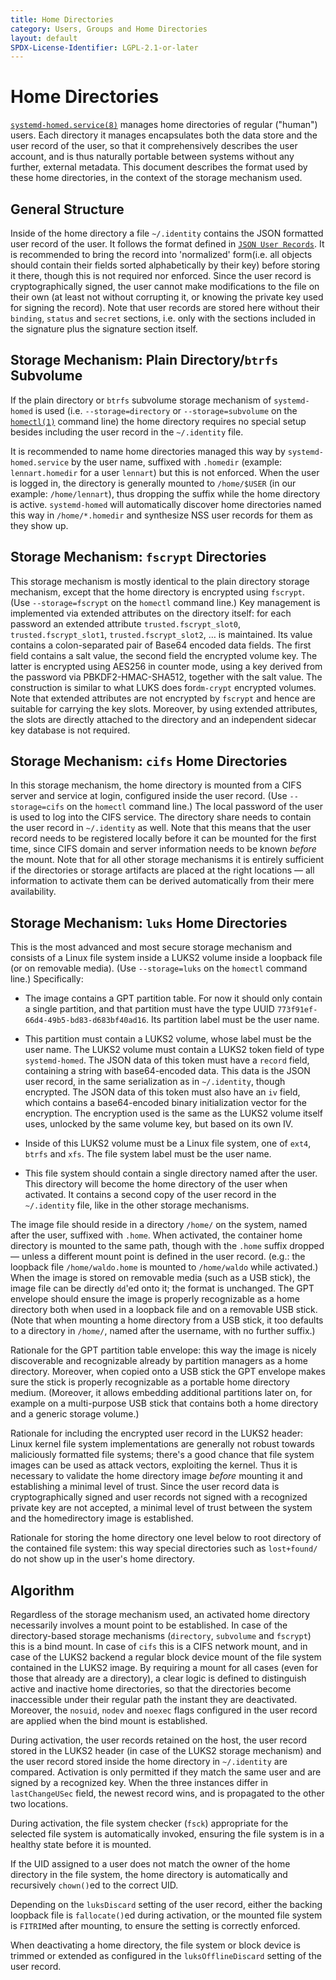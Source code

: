 ```yaml
---
title: Home Directories
category: Users, Groups and Home Directories
layout: default
SPDX-License-Identifier: LGPL-2.1-or-later
---
```


# Home Directories

[`systemd-homed.service(8)`](https://www.freedesktop.org/software/systemd/man/systemd-homed.service.html)
manages home directories of regular ("human") users.
Each directory it manages encapsulates both the data store and the user record of the user,
so that it comprehensively describes the user account, and is thus naturally portable
between systems without any further, external metadata.
This document describes the format used by these home directories, in the context of the storage
mechanism used.

## General Structure

Inside of the home directory a file `~/.identity` contains the JSON formatted
user record of the user.
It follows the format defined in [`JSON User Records`](/USER_RECORD).
It is recommended to bring the record into 'normalized' form(i.e. all objects should contain their fields
sorted alphabetically by their key) before storing it there,
though this is not required nor enforced.
Since the user record is cryptographically signed, the user cannot make modifications to the file on their own
(at least not without corrupting it, or knowing the private key used for signing the record).
Note that user records are stored here without their `binding`, `status` and
`secret` sections, i.e. only with the sections included in the signature plus
the signature section itself.

## Storage Mechanism: Plain Directory/`btrfs` Subvolume

If the plain directory or `btrfs` subvolume storage mechanism of
`systemd-homed` is used (i.e. `--storage=directory` or `--storage=subvolume` on
the
[`homectl(1)`](https://www.freedesktop.org/software/systemd/man/homectl.html)
command line) the home directory requires no special setup besides including
the user record in the `~/.identity` file.

It is recommended to name home directories managed this way by
`systemd-homed.service` by the user name, suffixed with `.homedir`
(example: `lennart.homedir` for a user `lennart`) but this is not enforced.
When the user is logged in, the directory is generally mounted to `/home/$USER`
(in our example: `/home/lennart`), thus dropping the suffix while the home directory is active.
`systemd-homed` will automatically discover home directories named this
way in `/home/*.homedir` and synthesize NSS user records for them as they show up.

## Storage Mechanism: `fscrypt` Directories

This storage mechanism is mostly identical to the plain directory storage
mechanism, except that the home directory is encrypted using `fscrypt`.
(Use `--storage=fscrypt` on the `homectl` command line.)
Key management is implemented via extended attributes on the directory itself:
for each password an extended attribute `trusted.fscrypt_slot0`, `trusted.fscrypt_slot1`,
`trusted.fscrypt_slot2`, … is maintained.
Its value contains a colon-separated pair of Base64 encoded data fields.
The first field contains a salt value, the second field the encrypted volume key.
The latter is encrypted using AES256 in counter mode, using a key derived from the password via PBKDF2-HMAC-SHA512,
together with the salt value.
The construction is similar to what LUKS does for`dm-crypt` encrypted volumes.
Note that extended attributes are not encrypted by `fscrypt` and hence are suitable for carrying the key slots.
Moreover, by using extended attributes, the slots are directly attached to the directory and
an independent sidecar key database is not required.

## Storage Mechanism: `cifs` Home Directories

In this storage mechanism, the home directory is mounted from a CIFS server and
service at login, configured inside the user record.
(Use `--storage=cifs` on the `homectl` command line.)
The local password of the user is used to log into the CIFS service.
The directory share needs to contain the user record in `~/.identity` as well.
Note that this means that the user record needs to be registered locally before it can be mounted for the first time,
since CIFS domain and server information needs to be known *before* the mount.
Note that for all other storage mechanisms it is entirely sufficient if the directories
or storage artifacts are placed at the right locations — all information to
activate them can be derived automatically from their mere availability.

## Storage Mechanism: `luks` Home Directories

This is the most advanced and most secure storage mechanism and consists of a
Linux file system inside a LUKS2 volume inside a loopback file (or on removable media).
(Use `--storage=luks` on the `homectl` command line.)  Specifically:

* The image contains a GPT partition table.
  For now it should only contain a single partition,
  and that partition must have the type UUID
  `773f91ef-66d4-49b5-bd83-d683bf40ad16`.
  Its partition label must be the user name.

* This partition must contain a LUKS2 volume, whose label must be the user name.
  The LUKS2 volume must contain a LUKS2 token field of type `systemd-homed`.
  The JSON data of this token must have a `record` field, containing a string with base64-encoded data.
  This data is the JSON user record, in the same serialization as in `~/.identity`, though encrypted.
  The JSON data of this token must also have an `iv` field, which contains a
  base64-encoded binary initialization vector for the encryption.
  The encryption used is the same as the LUKS2 volume itself uses, unlocked by the
  same volume key, but based on its own IV.

* Inside of this LUKS2 volume must be a Linux file system, one of `ext4`, `btrfs` and `xfs`.
  The file system label must be the user name.

* This file system should contain a single directory named after the user.
  This directory will become the home directory of the user when activated.
  It contains a second copy of the user record in the `~/.identity` file, like in the other storage mechanisms.

The image file should reside in a directory `/home/` on the system,
named after the user, suffixed with `.home`.
When activated, the container home directory is mounted to the same path,
though with the `.home` suffix dropped — unless a different mount point is defined in the user record.
(e.g.: the loopback file `/home/waldo.home` is mounted to `/home/waldo` while activated.)
When the image is stored on removable media (such as a USB stick), the image
file can be directly `dd`'ed onto it; the format is unchanged.
The GPT envelope should ensure the image is properly recognizable as a home directory both when
used in a loopback file and on a removable USB stick.
(Note that when mounting a home directory from a USB stick, it too defaults to a directory in `/home/`,
named after the username, with no further suffix.)

Rationale for the GPT partition table envelope:
this way the image is nicely discoverable and recognizable already by partition managers as a home directory.
Moreover, when copied onto a USB stick the GPT envelope makes sure
the stick is properly recognizable as a portable home directory medium.
(Moreover, it allows embedding additional partitions later on, for
example on a multi-purpose USB stick that contains both a home directory and a generic storage volume.)

Rationale for including the encrypted user record in the LUKS2 header:
Linux kernel file system implementations are generally not robust towards
maliciously formatted file systems; there's a good chance that file system
images can be used as attack vectors, exploiting the kernel.
Thus it is necessary to validate the home directory image *before* mounting it and establishing a minimal level of trust.
Since the user record data is cryptographically signed and user records not signed with a recognized private
key are not accepted, a minimal level of trust between the system and the homedirectory image is established.

Rationale for storing the home directory one level below to root directory of
the contained file system:
this way special directories such as `lost+found/` do not show up in the user's home directory.

## Algorithm

Regardless of the storage mechanism used, an activated home directory
necessarily involves a mount point to be established.
In case of the directory-based storage mechanisms (`directory`, `subvolume` and `fscrypt`) this is a bind mount.
In case of `cifs` this is a CIFS network mount, and in case of the LUKS2 backend a regular block device mount of the file system
contained in the LUKS2 image.
By requiring a mount for all cases (even for those that already are a directory),
a clear logic is defined to distinguish active and inactive home directories,
so that the directories become inaccessible under their regular path the instant they are deactivated.
Moreover, the `nosuid`, `nodev` and `noexec` flags configured in the user record are applied when the bind mount is established.

During activation, the user records retained on the host, the user record
stored in the LUKS2 header (in case of the LUKS2 storage mechanism) and the
user record stored inside the home directory in `~/.identity` are compared.
Activation is only permitted if they match the same user and are signed by a recognized key.
When the three instances differ in `lastChangeUSec` field, the newest record wins, and is propagated to the other two locations.

During activation, the file system checker (`fsck`) appropriate for the
selected file system is automatically invoked, ensuring the file system is in a
healthy state before it is mounted.

If the UID assigned to a user does not match the owner of the home directory in
the file system, the home directory is automatically and recursively `chown()`ed
to the correct UID.

Depending on the `luksDiscard` setting of the user record, either the backing
loopback file is `fallocate()`ed during activation, or the mounted file system
is `FITRIM`ed after mounting, to ensure the setting is correctly enforced.

When deactivating a home directory, the file system or block device is trimmed
or extended as configured in the `luksOfflineDiscard` setting of the user
record.

